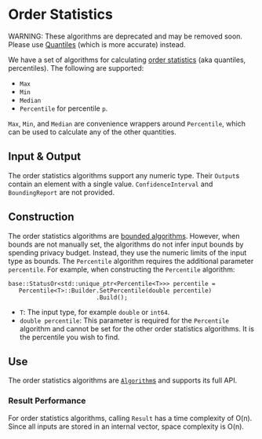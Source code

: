 
# Order Statistics

WARNING: These algorithms are deprecated and may be removed soon. Please use
[Quantiles](quantiles.md) (which is more accurate) instead.

We have a set of algorithms for calculating
[order statistics](https://github.com/google/differential-privacy/blob/main/cc/algorithms/order-statistics.h)
(aka quantiles, percentiles). The following are supported:

*   `Max`
*   `Min`
*   `Median`
*   `Percentile` for percentile `p`.

`Max`, `Min`, and `Median` are convenience wrappers around `Percentile`, which
can be used to calculate any of the other quantities.

## Input & Output

The order statistics algorithms support any numeric type. Their `Output`s
contain an element with a single value. `ConfidenceInterval` and
`BoundingReport` are not provided.

## Construction

The order statistics algorithms are [bounded algorithms](bounded-algorithm.md).
However, when bounds are not manually set, the algorithms do not infer input
bounds by spending privacy budget. Instead, they use the numeric limits of the
input type as bounds. The `Percentile` algorithm requires the additional
parameter `percentile`. For example, when constructing the `Percentile`
algorithm:

```
base::StatusOr<std::unique_ptr<Percentile<T>>> percentile =
   Percentile<T>::Builder.SetPercentile(double percentile)
                         .Build();
```

*   `T`: The input type, for example `double` or `int64`.
*   `double percentile`: This parameter is required for the `Percentile`
    algorithm and cannot be set for the other order statistics algorithms. It is
    the percentile you wish to find.

## Use

The order statistics algorithms are [`Algorithm`s](algorithm.md) and supports
its full API.

### Result Performance

For order statistics algorithms, calling `Result` has a time complexity of O(n).
Since all inputs are stored in an internal vector, space complexity is O(n).
